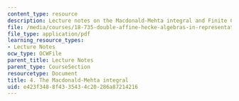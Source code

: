 ```yaml
---
content_type: resource
description: Lecture notes on the Macdonald-Mehta integral and Finite Coxeter groups.
file: /media/courses/18-735-double-affine-hecke-algebras-in-representation-theory-combinatorics-geometry-and-mathematical-physics-fall-2009/e423f3488f4335434c20286a87214216_MIT18_735F09_ch04.pdf
file_type: application/pdf
learning_resource_types:
- Lecture Notes
ocw_type: OCWFile
parent_title: Lecture Notes
parent_type: CourseSection
resourcetype: Document
title: 4. The Macdonald-Mehta integral
uid: e423f348-8f43-3543-4c20-286a87214216
---
```

